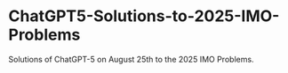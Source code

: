 # ChatGPT5-Solutions-to-2025-IMO-Problems
Solutions of ChatGPT-5 on August 25th to the 2025 IMO Problems.

